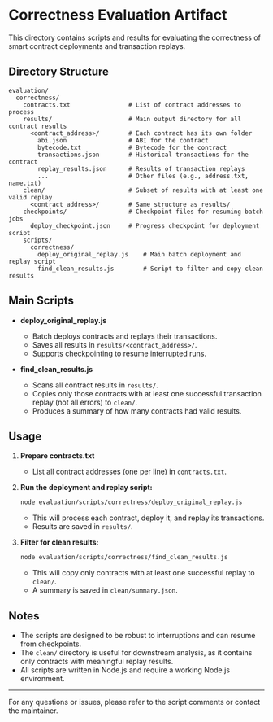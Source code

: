 # Correctness Evaluation Artifact

This directory contains scripts and results for evaluating the correctness of smart contract deployments and transaction replays.

## Directory Structure

```
evaluation/
  correctness/
    contracts.txt                # List of contract addresses to process
    results/                     # Main output directory for all contract results
      <contract_address>/        # Each contract has its own folder
        abi.json                 # ABI for the contract
        bytecode.txt             # Bytecode for the contract
        transactions.json        # Historical transactions for the contract
        replay_results.json      # Results of transaction replays
        ...                      # Other files (e.g., address.txt, name.txt)
    clean/                       # Subset of results with at least one valid replay
      <contract_address>/        # Same structure as results/
    checkpoints/                 # Checkpoint files for resuming batch jobs
      deploy_checkpoint.json     # Progress checkpoint for deployment script
    scripts/
      correctness/
        deploy_original_replay.js    # Main batch deployment and replay script
        find_clean_results.js        # Script to filter and copy clean results
```

## Main Scripts

- **deploy_original_replay.js**
  - Batch deploys contracts and replays their transactions.
  - Saves all results in `results/<contract_address>/`.
  - Supports checkpointing to resume interrupted runs.

- **find_clean_results.js**
  - Scans all contract results in `results/`.
  - Copies only those contracts with at least one successful transaction replay (not all errors) to `clean/`.
  - Produces a summary of how many contracts had valid results.

## Usage

1. **Prepare contracts.txt**
   - List all contract addresses (one per line) in `contracts.txt`.

2. **Run the deployment and replay script:**
   ```bash
   node evaluation/scripts/correctness/deploy_original_replay.js
   ```
   - This will process each contract, deploy it, and replay its transactions.
   - Results are saved in `results/`.

3. **Filter for clean results:**
   ```bash
   node evaluation/scripts/correctness/find_clean_results.js
   ```
   - This will copy only contracts with at least one successful replay to `clean/`.
   - A summary is saved in `clean/summary.json`.

## Notes
- The scripts are designed to be robust to interruptions and can resume from checkpoints.
- The `clean/` directory is useful for downstream analysis, as it contains only contracts with meaningful replay results.
- All scripts are written in Node.js and require a working Node.js environment.

---

For any questions or issues, please refer to the script comments or contact the maintainer. 